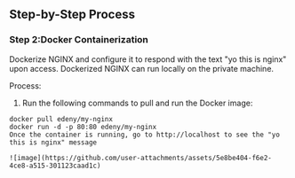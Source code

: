 ####
## Step-by-Step Process
### Step 2:Docker Containerization

Dockerize NGINX and configure it to respond with the text "yo this is nginx" upon access.
Dockerized NGINX can run locally on the private machine.

Process:
1. Run the following commands to pull and run the Docker image:

```hcl
docker pull edeny/my-nginx
docker run -d -p 80:80 edeny/my-nginx
Once the container is running, go to http://localhost to see the "yo this is nginx" message

![image](https://github.com/user-attachments/assets/5e8be404-f6e2-4ce8-a515-301123caad1c)
